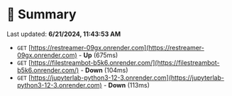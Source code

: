 # 📖 Summary
Last updated: **6/21/2024, 11:43:53 AM**

- `GET` [https://restreamer-09gx.onrender.com](https://restreamer-09gx.onrender.com) - **Up** (675ms)
- `GET` [https://filestreambot-b5k6.onrender.com/](https://filestreambot-b5k6.onrender.com/) - **Down** (104ms)
- `GET` [https://jupyterlab-python3-12-3.onrender.com](https://jupyterlab-python3-12-3.onrender.com) - **Down** (113ms)

